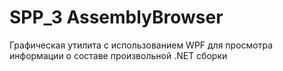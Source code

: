 # SPP_3 AssemblyBrowser
Графическая утилита с использованием WPF для просмотра информации о составе произвольной .NET сборки
